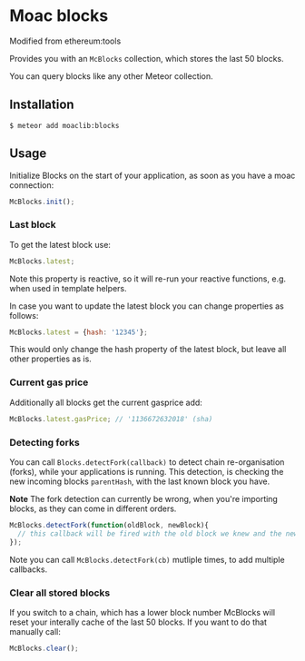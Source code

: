 # Moac blocks
Modified from ethereum:tools

Provides you with an `McBlocks` collection, which stores the last 50 blocks.

You can query blocks like any other Meteor collection.

## Installation

    $ meteor add moaclib:blocks

## Usage

Initialize Blocks on the start of your application, as soon as you have a moac connection:

```js
McBlocks.init();
```

### Last block

To get the latest block use:

```js
McBlocks.latest;
```

Note this property is reactive, so it will re-run your reactive functions, e.g. when used in template helpers.

In case you want to update the latest block you can change properties as follows:

```js
McBlocks.latest = {hash: '12345'};
```

This would only change the hash property of the latest block, but leave all other properties as is.

### Current gas price

Additionally all blocks get the current gasprice add:

```js
McBlocks.latest.gasPrice; // '1136672632018' (sha)
```

### Detecting forks

You can call `Blocks.detectFork(callback)` to detect chain re-organisation (forks), while your applications is running.
This detection, is checking the new incoming blocks `parentHash`, with the last known block you have.

**Note** The fork detection can currently be wrong, when you're importing blocks, as they can come in different orders.

```js
McBlocks.detectFork(function(oldBlock, newBlock){
  // this callback will be fired with the old block we knew and the new block.
});
```

Note you can call `McBlocks.detectFork(cb)` mutliple times, to add multiple callbacks.


### Clear all stored blocks

If you switch to a chain, which has a lower block number McBlocks will reset your interally cache of the last 50 blocks.
If you want to do that manually call:

```js
McBlocks.clear();
```



